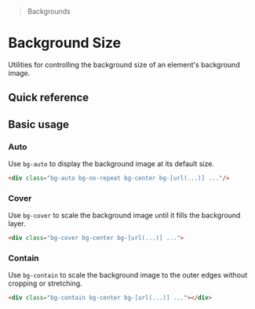 > Backgrounds

# Background Size

Utilities for controlling the background size of an element's background image.

## Quick reference

<qr-table />

## Basic usage

### Auto

Use `bg-auto` to display the background image at its default size.

<example-container class="p-0! overflow-hidden ex-bg--striped">
  <div class="h-144 bg-auto bg-center bg-no-repeat bg-[url(./20s-scientists.jpg)]"></div>
</example-container>

```html
<div class="bg-auto bg-no-repeat bg-center bg-[url(...)] ..."/>
```

### Cover
Use `bg-cover` to scale the background image until it fills the background layer.

<example-container class="p-0! overflow-hidden ex-bg--striped">
  <div class="h-144 bg-cover bg-center bg-no-repeat bg-[url(./20s-scientists.jpg)]"></div>
</example-container>

```html
<div class="bg-cover bg-center bg-[url(...)] ...">
```

### Contain
Use `bg-contain` to scale the background image to the outer edges without cropping or stretching.

<example-container class="p-0! overflow-hidden ex-bg--striped">
  <div class="h-144 bg-auto bg-contain bg-no-repeat bg-[url(./20s-scientists.jpg)]"></div>
</example-container>

```html
<div class="bg-contain bg-center bg-[url(...)] ..."></div>
```
